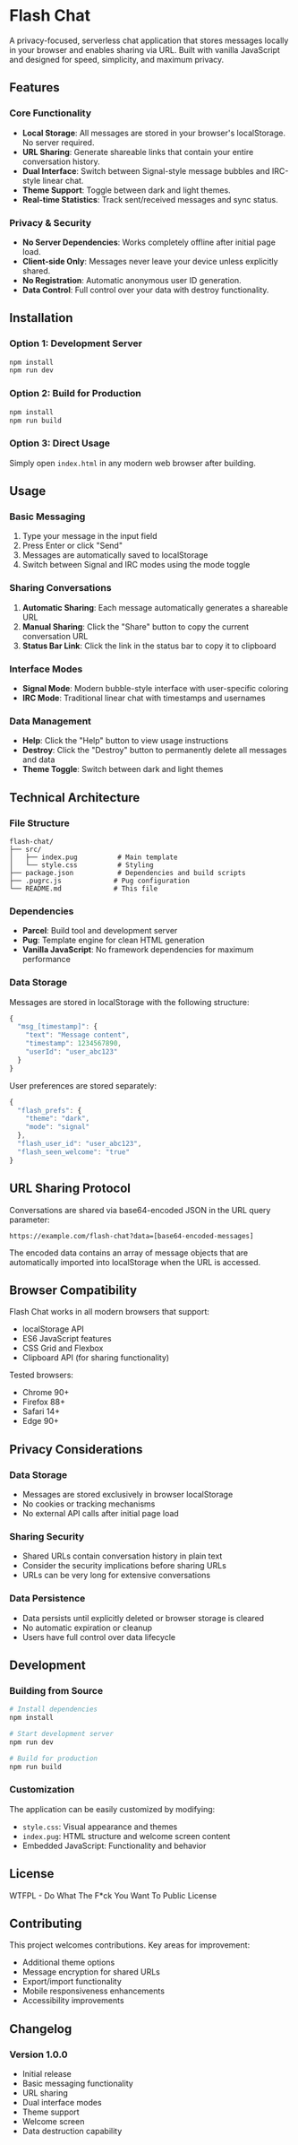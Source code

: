 # Flash Chat

A privacy-focused, serverless chat application that stores messages locally in your browser and enables sharing via URL. Built with vanilla JavaScript and designed for speed, simplicity, and maximum privacy.

## Features

### Core Functionality
- **Local Storage**: All messages are stored in your browser's localStorage. No server required.
- **URL Sharing**: Generate shareable links that contain your entire conversation history.
- **Dual Interface**: Switch between Signal-style message bubbles and IRC-style linear chat.
- **Theme Support**: Toggle between dark and light themes.
- **Real-time Statistics**: Track sent/received messages and sync status.

### Privacy & Security
- **No Server Dependencies**: Works completely offline after initial page load.
- **Client-side Only**: Messages never leave your device unless explicitly shared.
- **No Registration**: Automatic anonymous user ID generation.
- **Data Control**: Full control over your data with destroy functionality.

## Installation

### Option 1: Development Server
```bash
npm install
npm run dev
```

### Option 2: Build for Production
```bash
npm install
npm run build
```

### Option 3: Direct Usage
Simply open `index.html` in any modern web browser after building.

## Usage

### Basic Messaging
1. Type your message in the input field
2. Press Enter or click "Send"
3. Messages are automatically saved to localStorage
4. Switch between Signal and IRC modes using the mode toggle

### Sharing Conversations
1. **Automatic Sharing**: Each message automatically generates a shareable URL
2. **Manual Sharing**: Click the "Share" button to copy the current conversation URL
3. **Status Bar Link**: Click the link in the status bar to copy it to clipboard

### Interface Modes
- **Signal Mode**: Modern bubble-style interface with user-specific coloring
- **IRC Mode**: Traditional linear chat with timestamps and usernames

### Data Management
- **Help**: Click the "Help" button to view usage instructions
- **Destroy**: Click the "Destroy" button to permanently delete all messages and data
- **Theme Toggle**: Switch between dark and light themes

## Technical Architecture

### File Structure
```
flash-chat/
├── src/
│   ├── index.pug          # Main template
│   └── style.css          # Styling
├── package.json           # Dependencies and build scripts
├── .pugrc.js             # Pug configuration
└── README.md             # This file
```

### Dependencies
- **Parcel**: Build tool and development server
- **Pug**: Template engine for clean HTML generation
- **Vanilla JavaScript**: No framework dependencies for maximum performance

### Data Storage
Messages are stored in localStorage with the following structure:
```javascript
{
  "msg_[timestamp]": {
    "text": "Message content",
    "timestamp": 1234567890,
    "userId": "user_abc123"
  }
}
```

User preferences are stored separately:
```javascript
{
  "flash_prefs": {
    "theme": "dark",
    "mode": "signal"
  },
  "flash_user_id": "user_abc123",
  "flash_seen_welcome": "true"
}
```

## URL Sharing Protocol

Conversations are shared via base64-encoded JSON in the URL query parameter:
```
https://example.com/flash-chat?data=[base64-encoded-messages]
```

The encoded data contains an array of message objects that are automatically imported into localStorage when the URL is accessed.

## Browser Compatibility

Flash Chat works in all modern browsers that support:
- localStorage API
- ES6 JavaScript features
- CSS Grid and Flexbox
- Clipboard API (for sharing functionality)

Tested browsers:
- Chrome 90+
- Firefox 88+
- Safari 14+
- Edge 90+

## Privacy Considerations

### Data Storage
- Messages are stored exclusively in browser localStorage
- No cookies or tracking mechanisms
- No external API calls after initial page load

### Sharing Security
- Shared URLs contain conversation history in plain text
- Consider the security implications before sharing URLs
- URLs can be very long for extensive conversations

### Data Persistence
- Data persists until explicitly deleted or browser storage is cleared
- No automatic expiration or cleanup
- Users have full control over data lifecycle

## Development

### Building from Source
```bash
# Install dependencies
npm install

# Start development server
npm run dev

# Build for production
npm run build
```

### Customization
The application can be easily customized by modifying:
- `style.css`: Visual appearance and themes
- `index.pug`: HTML structure and welcome screen content
- Embedded JavaScript: Functionality and behavior

## License

WTFPL - Do What The F*ck You Want To Public License

## Contributing

This project welcomes contributions. Key areas for improvement:
- Additional theme options
- Message encryption for shared URLs
- Export/import functionality
- Mobile responsiveness enhancements
- Accessibility improvements

## Changelog

### Version 1.0.0
- Initial release
- Basic messaging functionality
- URL sharing
- Dual interface modes
- Theme support
- Welcome screen
- Data destruction capability